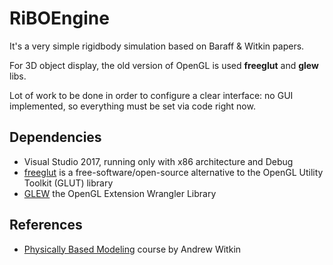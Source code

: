 # RiBOEngine

It's a very simple rigidbody simulation based on Baraff & Witkin papers.

For 3D object display, the old version of OpenGL is used **freeglut** and **glew** libs.

Lot of work to be done in order to configure a clear interface: no GUI implemented, so everything must be set via code right now.

## Dependencies

- Visual Studio 2017, running only with x86 architecture and Debug
- [freeglut](http://freeglut.sourceforge.net/) is a free-software/open-source alternative to the OpenGL Utility Toolkit (GLUT) library
- [GLEW](http://glew.sourceforge.net/) the OpenGL Extension Wrangler Library


## References

- [Physically Based Modeling](https://graphics.stanford.edu/courses/cs448b-00-winter/papers/phys_model.pdf) course by Andrew Witkin
